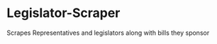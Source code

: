 Legislator-Scraper
==================

Scrapes Representatives and legislators along with bills they sponsor
